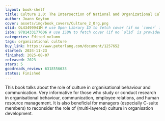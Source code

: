 ```yaml
---
layout: book-shelf
title: Culture 2.0: The Intersection of National and Organizational Culture
author: Joann Keyton
cover: assets/img/book_covers/Culture_2_Org.png
olid: OL43499941M # use Open Library ID to fetch cover (if no `cover` is provided)
isbn: 9781433177606 # use ISBN to fetch cover (if no `olid` is provided, dashes are optional)
categories: Edited volumn
tags: organizational culture
buy_link: https://www.peterlang.com/document/1257652
started: 2024-11-23
finished: 2025-08-07
released: 2023
stars: 5
goodreads_review: 6318556633
status: Finished
---
```


This book talks about the role of culture in organisational behaviour and communication. Very informative for those who study or conduct research in organisational behaviour, communication, employee relations, and human resource management. It is also beneficial for managers (especially C-suite members) to reconsider the role of (multi-layered) culture in organisation development.
